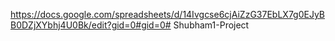 https://docs.google.com/spreadsheets/d/14Ivgcse6cjAiZzG37EbLX7g0EJyBB0DZjXYbhj4U0Bk/edit?gid=0#gid=0# Shubham1-Project
